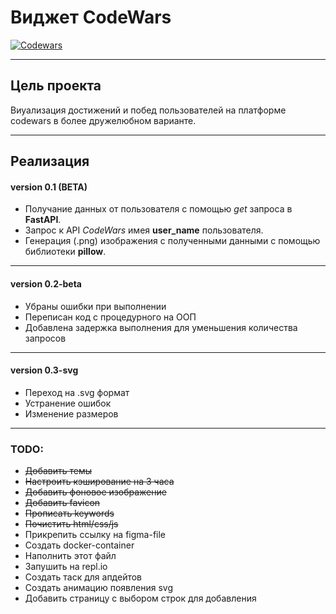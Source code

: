 # Виджет CodeWars
[![Codewars](http://127.0.0.1:8000/?user_name=Pogudo&theme=light)]()

---
## Цель проекта
Виуализация достижений и побед пользователей на платформе codewars в более дружелюбном варианте.

---
## Реализация
#### version 0.1 (BETA)
- Получание данных от пользователя с помощью *get* запроса в **FastAPI**.
- Запрос к API *CodeWars* имея **user_name** пользователя.
- Генерация (.png) изображения с полученными данными с помощью библиотеки **pillow**.

---
#### version 0.2-beta
- Убраны ошибки при выполнении
- Переписан код с процедурного на ООП
- Добавлена задержка выполнения для уменьшения количества запросов

---
#### version 0.3-svg

- Переход на .svg формат
- Устранение ошибок
- Изменение размеров
---

### TODO:
- ~~Добавить темы~~
- ~~Настроить кэширование на 3 часа~~
- ~~Добавить фоновое изображение~~
- ~~Добавить favicon~~
- ~~Прописать keywords~~
- ~~Почистить html/css/js~~
- Прикрепить ссылку на figma-file
- Создать docker-container
- Наполнить этот файл
- Запушить на repl.io
- Создать таск для апдейтов
- Создать анимацию появления svg
- Добавить страницу с выбором строк для добавления

